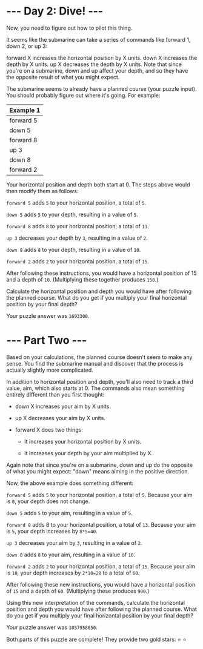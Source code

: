 # --- Day 2: Dive! ---

Now, you need to figure out how to pilot this thing.

It seems like the submarine can take a series of commands like forward 1, down 2, or up 3:

forward X increases the horizontal position by X units.
down X increases the depth by X units.
up X decreases the depth by X units.
Note that since you're on a submarine, down and up affect your depth, and so they have the opposite result of what you might expect.

The submarine seems to already have a planned course (your puzzle input). You should probably figure out where it's going. For example:

|Example 1|
|---|
|forward 5|
|down 5|
|forward 8|
|up 3|
|down 8|
|forward 2|

Your horizontal position and depth both start at 0. The steps above would then modify them as follows:

```forward 5``` adds ```5``` to your horizontal position, a total of ```5```.

```down 5``` adds ```5``` to your depth, resulting in a value of ```5```.

```forward 8``` adds ```8``` to your horizontal position, a total of ```13```.

```up 3``` decreases your depth by ```3```, resulting in a value of ```2```.

```down 8``` adds ```8``` to your depth, resulting in a value of ```10```.

```forward 2``` adds ```2``` to your horizontal position, a total of ```15```.

After following these instructions, you would have a horizontal position of 15 and a depth of ```10```. (Multiplying these together produces ```150```.)

Calculate the horizontal position and depth you would have after following the planned course. What do you get if you multiply your final horizontal position by your final depth?

Your puzzle answer was ```1693300```.

# --- Part Two ---

Based on your calculations, the planned course doesn't seem to make any sense. You find the submarine manual and discover that the process is actually slightly more complicated.

In addition to horizontal position and depth, you'll also need to track a third value, aim, which also starts at 0. The commands also mean something entirely different than you first thought:

- down X increases your aim by X units.

- up X decreases your aim by X units.

- forward X does two things:

  - It increases your horizontal position by X units.

  - It increases your depth by your aim multiplied by X.

Again note that since you're on a submarine, down and up do the opposite of what you might expect: "down" means aiming in the positive direction.

Now, the above example does something different:

```forward 5``` adds ```5``` to your horizontal position, a total of ```5```. Because your aim is ```0```, your depth does not change.

```down 5``` adds ```5``` to your aim, resulting in a value of ```5```.

```forward 8``` adds 8 to your horizontal position, a total of ```13```. Because your aim is ```5```, your depth increases by ```8*5=40```.

```up 3``` decreases your aim by ```3```, resulting in a value of ```2```.

```down 8``` adds ```8``` to your aim, resulting in a value of ```10```.

```forward 2``` adds ```2``` to your horizontal position, a total of ```15```. Because your aim is ```10```, your depth increases by ```2*10=20``` to a total of ```60```.

After following these new instructions, you would have a horizontal position of ```15``` and a depth of ```60```. (Multiplying these produces ```900```.)

Using this new interpretation of the commands, calculate the horizontal position and depth you would have after following the planned course. What do you get if you multiply your final horizontal position by your final depth?

Your puzzle answer was ```1857958050```.

Both parts of this puzzle are complete! They provide two gold stars: ⭐ ⭐
